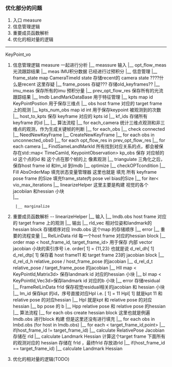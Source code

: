 <!--
 * @Author: Liu Weilong
 * @Date: 2021-05-10 13:22:03
 * @LastEditors: Liu Weilong
 * @LastEditTime: 2021-06-24 13:02:47
 * @FilePath: /Codes/47. basalt/code_reading/optimize.md
 * @Description: 
-->
### 优化部分的问题
1. 入口 measure
2. 信息管理逻辑
3. 重要成员函数解析
4. 优化的相对量的逻辑


-----

KeyPoint_vo

1. 信息管理逻辑  measure 一起进行分析
    |__ meassure 输入
        |__ opt_flow_meas                   光流跟踪结果
        |__ meas                            IMU积分数据 已经进行过预积分
    |__ 信息管理
        |__ frame_state                     map CameraTimeId state 存储recent的 camera state ????什么是recent 这里存疑
        |__ frame_poses                     存疑??? 存储old_keyframes??
        |__ imu_meas                        保存所有的imu 预积分量
        |__ prev_opt_flow_res               保存所有的光流跟踪结果
        |__ lmdb                            LandMarkDataBase 用于特征管理
            |__ kpts                        map id KeyPointPostion 用于保存三维点
            |__ obs                         host frame 对应的 target frame 上的观测
            |__ kpts_num_obs                map id int 用于保存keypoint 被观测到的次数
            |__ host_to_kpts                保存 keyframe 对应的 kpts id
        |__ kf_ids                          存储所有keyframe 的id
        |__ 
    |__ 算法流程
        |__ for each_camera                 统计三维点观测和非三维点的观测，作为生成关键帧的判断
            |__ for each_obs
                |__ check connected  
        |__ NeedNewKeyFrame
        |__ CreateNewKeyFrame
            |__ for each obs in unconnected_obs0
                |__ for each opt_flow_res in prev_opt_flow_res
                    |__ for each camera
                        |__ FindSameLandMarkId        所有找到对应关系的点，都会被保存在std::map< TimeCamId, KeypointObservation> kp_obs 保存 对应帧的id 这个点的id 和 这个点在那个帧的上 像素观测
        |__ triangulate                      三角化之后，保存host frame id 和lm_id 到lmdb
        |__ optimize
            |__ checkOPTcondition
            |__ Fill AbsOrderMap             填充状态变量管理器 这里也就是 填充 所有 keyframe  pose frame 的Size 填充frame_state内 pose vel bias的Size
            |__ for iter< vio_max_iterations
                |__ linearizeHelper          这里主要是构建 视觉的各个 jacobiian 和hessian 小块    
                |__ 


        |__ marginalize

2. 重要成员函数解析 -- linearizeHelper
    |__ 输入 
        |__ lmdb.obs       host frame 对应的 target frame 上的观测
    |__ 输出
        |__ rld_vec        相对位姿和landmark的hessian block 存储顺序对应 lmdb.obs 这个map 的存储顺序
        |__ error
    |__ 重要的流程变量
        |__ RelLinData     rld  每一个host frame 对应的hessian block
            |__ order           map < host_frame_id, target_frame_id> 用于保存 内部 vector jacobian 小块的索引序号 i.e. order[ 1] = {11,23} 也就是说 d_rel_dh[ 1] d_rel_dtp[ 1] 保存着 host frame11 和 target frame 23的 jacobian block 
            |__ d_rel_d_h       relative_pose / host_frame_pose 的jacobian
            |__ d_rel_d_t       relative_pose / target_frame_pose 的jacobian
            |__ Hll             map < KeyPointId,Matrix3d> 保存landmark id 对应的hessian 小块
            |__ bl              map < KeyPointId,Vec3d>保存landmark id 对应的b 小块
            |__ error           存储residual
        |__ FrameRelLinData frld 保存视觉residual相关的jacobian 和 hessian 小块
            |__ lm_id           保存kpt 的id，序号直接对应Hpl  i.e. [ 1] = 11
                                Hpl[ 1] 就是kpt 11 和 relative pose 的对应hessian
            |__ Hpl             就是kpt  和 relative pose 的对应hessian
            |__ bp              pose 的 b
            |__ Hpp             relative pose 和 relative pose 的hessian
    |__ 算法流程
        |__ for each obs create hessian block  这里也就是例遍 lmdb.obs 进行block 构建 但是这里还没有进行填充
        |__ for each obs in lmbd.obs (for host in lmdb.obs)
            |__ for each < target_frame_id,point> 
                |__ if(host_frame_id != target_frame_id) 
                    |__ calculate RelativePose Jacobian    存储在 rld
                    |__ calculate Landmark Hessian         计算这个target frame 下面所有的观测对应的 hessian 存储在 frld ，最终frld 存放进rld
                |__ if(host_frame_id == target_frame_id) 
                    |__ calculate Landmark Hessian



   



















4. 优化的相对量的逻辑(TODO)